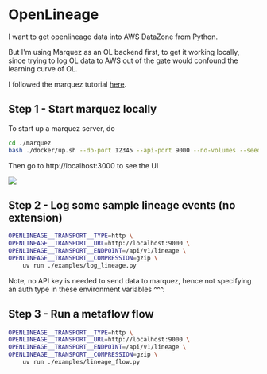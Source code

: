 # OpenLineage

I want to get openlineage data into AWS DataZone from Python.

But I'm using Marquez as an OL backend first, to get it working locally,
since trying to log OL data to AWS out of the gate would confound the learning curve of OL.

I followed the marquez tutorial [here](https://openlineage.io/docs/guides/airflow-quickstart/#get-marquez).

## Step 1 - Start marquez locally

To start up a marquez server, do

```bash
cd ./marquez
bash ./docker/up.sh --db-port 12345 --api-port 9000 --no-volumes --seed
```

Then go to http://localhost:3000 to see the UI

![](../openlineage-playground/docs/marquez-ui.png)

## Step 2 - Log some sample lineage events (no extension)

```bash
OPENLINEAGE__TRANSPORT__TYPE=http \
OPENLINEAGE__TRANSPORT__URL=http://localhost:9000 \
OPENLINEAGE__TRANSPORT__ENDPOINT=/api/v1/lineage \
OPENLINEAGE__TRANSPORT__COMPRESSION=gzip \
    uv run ./examples/log_lineage.py
```

Note, no API key is needed to send data to marquez, hence not specifying an auth type in these environment variables ^^^.

## Step 3 - Run a metaflow flow

```bash
OPENLINEAGE__TRANSPORT__TYPE=http \
OPENLINEAGE__TRANSPORT__URL=http://localhost:9000 \
OPENLINEAGE__TRANSPORT__ENDPOINT=/api/v1/lineage \
OPENLINEAGE__TRANSPORT__COMPRESSION=gzip \
    uv run ./examples/lineage_flow.py
```
